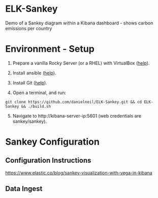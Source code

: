 # ELK-Sankey

Demo of a Sankey diagram within a Kibana dashboard - shows carbon emissions per country 

# Environment - Setup

1. Prepare a vanilla Rocky Server (or a RHEL) with VirtualBox ([help](https://kifarunix.com/install-rocky-linux-8-on-virtualbox/)).

2. Install ansible ([help](https://www.how2shout.com/linux/how-to-install-ansible-on-rocky-linux-8-or-almalinux/)).

3. Install Git ([help](https://tastethelinux.com/2021/08/06/how-to-install-git-on-rocky-linux-8-ec2-aws/)).

4. Open a terminal, and run:
```
git clone https://github.com/danielneil/ELK-Sankey.git && cd ELK-Sankey && ./build.sh
```
5. Navigate to http://kibana-server-ip:5601 (web credentials are sankey/sankey).

# Sankey Configuration
 
## Configuration Instructions  
https://www.elastic.co/blog/sankey-visualization-with-vega-in-kibana
  
## Data Ingest 
